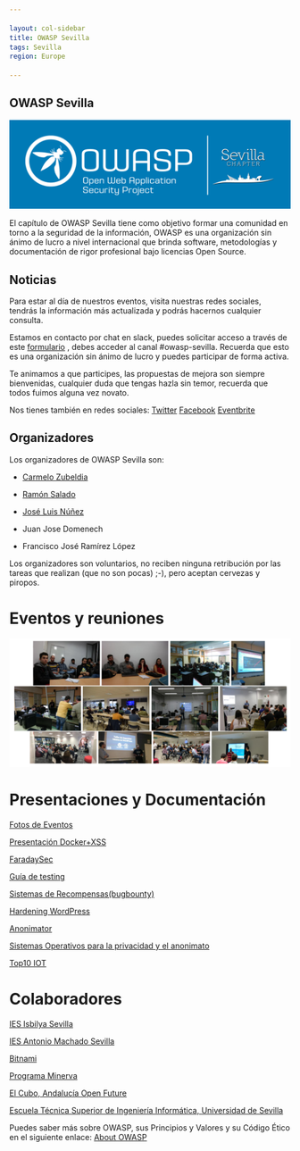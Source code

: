 ```yaml
---

layout: col-sidebar
title: OWASP Sevilla
tags: Sevilla
region: Europe

---
```




## OWASP Sevilla

![Owasp Sevilla](assets/images/event.png)

El capítulo de OWASP Sevilla tiene como objetivo formar una comunidad en torno a la seguridad de la información, OWASP es una organización sin ánimo de lucro a nivel internacional que brinda software, metodologías y documentación de rigor profesional bajo licencias Open Source.

## Noticias

Para estar al día de nuestros eventos, visita nuestras redes sociales, tendrás la información más actualizada y podrás hacernos cualquier consulta.

Estamos en contacto por chat en slack, puedes solicitar acceso a través de este [formulario](https://polar-caverns-90777.herokuapp.com/) , debes acceder al canal \#owasp-sevilla. Recuerda que esto es una organización sin ánimo de lucro y puedes participar de forma activa.

Te animamos a que participes, las propuestas de mejora son siempre bienvenidas, cualquier duda que tengas hazla sin temor, recuerda que todos fuimos alguna vez novato.

Nos tienes también en redes sociales:
[Twitter](https://twitter.com/OWASP_Sevilla)
[Facebook](https://m.facebook.com/groups/1697205410565061)
[Eventbrite](https://www.eventbrite.es/o/owasp-sevilla-9895598677)


## Organizadores

Los organizadores de OWASP Sevilla son:

  - [Carmelo Zubeldia](https://twitter.com/czubeldiam)

<!-- end list -->

  - [Ramón Salado](mailto:ramon.salado@owasp.org)

<!-- end list -->

  - [José Luis Núñez](mailto:jnunez@inetsec.es)

<!-- end list -->

  - Juan Jose Domenech

<!-- end list -->

  - Francisco José Ramírez López

Los organizadores son voluntarios, no reciben ninguna retribución por
las tareas que realizan (que no son pocas) ;-), pero aceptan cervezas y
piropos.

# Eventos y reuniones


![Owasp Sevilla](assets/images/owaspReu.png)

# Presentaciones y Documentación

[Fotos de Eventos](https://drive.google.com/drive/folders/0B9pYnCCv7eCiODY0aGMySWNDYXM?usp=sharing)

[Presentación Docker+XSS](https://drive.google.com/file/d/0B27X4cLUPgRbY3NNRnlNamtrUGc/view?usp=sharing)

[FaradaySec](https://docs.google.com/presentation/d/1mIrBGp9nfFJol1Bzza70IgQhPp7TBvG77nOGbuPiy5M/edit?usp=sharing)

[Guía de testing](https://drive.google.com/file/d/0B2zLtUkUNXhZa3BKbEZQdm53XzA/view?usp=sharing)

[Sistemas de Recompensas(bugbounty)](https://drive.google.com/open?id=0B2zLtUkUNXhZRjdhbmVvS05Ga0k)

[Hardening WordPress](https://es.slideshare.net/RamnSaladoLucena/owasp-6-seguridad-en-wordpress)

[Anonimator](https://es.slideshare.net/RamnSaladoLucena/anonimator)

[Sistemas Operativos para la privacidad y el anonimato](https://www.slideshare.net/mobile/jjdoms/owasp-sevilla-sistemas-operativos-privacidad-y-anonimato)

[Top10 IOT](https://es.slideshare.net/RamnSaladoLucena/top-10-iot-owasp-hackbeers-sevilla)

# Colaboradores

[IES Isbilya Sevilla](http://www.isbilya.es)

[IES Antonio Machado Sevilla](http://www.juntadeandalucia.es/averroes/centros-tic/41009071/helvia/sitio/index.cgi)

[Bitnami](https://bitnami.com/)

[Programa Minerva](https://www.programaminerva.es/)

[El Cubo, Andalucía Open Future](https://andalucia.openfuture.org/)

[Escuela Técnica Superior de Ingeniería Informática, Universidad de Sevilla](https://www.informatica.us.es/)

<headertabs />

Puedes saber más sobre OWASP, sus Principios y Valores y su Código Ético
en el siguiente enlace: [About OWASP](About_The_Open_Web_Application_Security_Project "wikilink")
